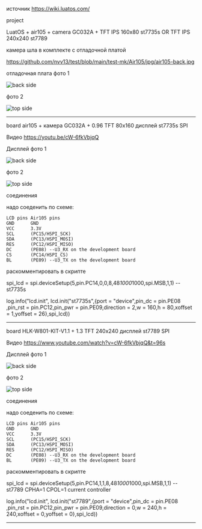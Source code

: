 источник
https://wiki.luatos.com/


project 

LuatOS + air105 + camera GC032A + TFT IPS 160x80 st7735s OR TFT IPS 240x240 st7789
                                                                                  
камера шла в комплекте с отладочной платой


https://github.com/nvv13/test/blob/main/test-mk/Air105/jpg/air105-back.jpg

отладочная плата
фото 1 
<p><img src="https://github.com/nvv13/test/blob/main/test-mk/Air105/jpg/air105-back.jpg" alt="back side" title="back side" /></p>
фото 2
<p><img src="https://github.com/nvv13/test/blob/main/test-mk/Air105/jpg/air105-top.jpg" alt="top side" title="top side" /></p>


------------------------------------------------


board air105 + камера GC032A + 0.96 TFT 80x160 дисплей st7735s SPI


Видео
https://youtu.be/cW-6fkVbjqQ


Дисплей
фото 1 
<p><img src="https://github.com/nvv13/test/blob/main/test-mk/w801/sdk-prj/01_UTFU/jpg/0.96tft-back.jpg" alt="back side" title="back side" /></p>
фото 2
<p><img src="https://github.com/nvv13/test/blob/main/test-mk/w801/sdk-prj/01_UTFU/jpg/0.96tft.jpg" alt="top side" title="top side" /></p>


соединения

надо соеденить по схеме:
~~~
LCD pins Air105 pins
GND      GND
VCC      3.3V
SCL      (PC15/HSPI_SCK)
SDA      (PC13/HSPI_MOSI)
RES      (PC12/HSPI_MISO)
DC       (PE08) --U3_RX on the development board
CS       (PC14/HSPI_CS)
BL       (PE09) --U3_TX on the development board
~~~

раскомментировать в скрипте 


spi_lcd = spi.deviceSetup(5,pin.PC14,0,0,8,48*1000*1000,spi.MSB,1,1) -- st7735s

log.info("lcd.init",
lcd.init("st7735s",{port = "device",pin_dc = pin.PE08 ,pin_rst = pin.PC12,pin_pwr = pin.PE09,direction = 2,w = 160,h = 80,xoffset = 1,yoffset = 26},spi_lcd))



------------------------------------------------


board HLK-W801-KIT-V1.1 + 1.3 TFT 240x240 дисплей st7789 SPI

Видео
https://www.youtube.com/watch?v=cW-6fkVbjqQ&t=96s

Дисплей
фото 1 
<p><img src="https://github.com/nvv13/test/blob/main/test-mk/w801/sdk-prj/01_UTFU/jpg/1.3tft-back.jpg" alt="back side" title="back side" /></p>
фото 2
<p><img src="https://github.com/nvv13/test/blob/main/test-mk/w801/sdk-prj/01_UTFU/jpg/1.3tft.jpg" alt="top side" title="top side" /></p>


соединения

надо соеденить по схеме:
~~~
LCD pins Air105 pins
GND      GND
VCC      3.3V
SCL      (PC15/HSPI_SCK)
SDA      (PC13/HSPI_MOSI)
RES      (PC12/HSPI_MISO)
DC       (PE08) --U3_RX on the development board
BL       (PE09) --U3_TX on the development board
~~~


раскомментировать в скрипте 

spi_lcd = spi.deviceSetup(5,pin.PC14,1,1,8,48*1000*1000,spi.MSB,1,1) -- st7789 CPHA=1 CPOL=1 current controller

log.info("lcd.init",
lcd.init("st7789",{port = "device",pin_dc = pin.PE08 ,pin_rst = pin.PC12,pin_pwr = pin.PE09,direction = 0,w = 240,h = 240,xoffset = 0,yoffset = 0},spi_lcd))


------------------------------------------------------


